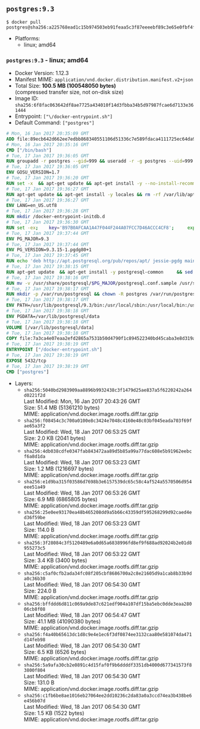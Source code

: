 ## `postgres:9.3`

```console
$ docker pull postgres@sha256:a225768ead1c15b974503eb91feaa5c3f87eeeebf89c3e65e0fbf4fe9d3f3b55
```

-	Platforms:
	-	linux; amd64

### `postgres:9.3` - linux; amd64

-	Docker Version: 1.12.3
-	Manifest MIME: `application/vnd.docker.distribution.manifest.v2+json`
-	Total Size: **100.5 MB (100548050 bytes)**  
	(compressed transfer size, not on-disk size)
-	Image ID: `sha256:6f8fac063642df8ae7725a434010f14d3fbba34b5d97987fcae6d7133e361444`
-	Entrypoint: `["\/docker-entrypoint.sh"]`
-	Default Command: `["postgres"]`

```dockerfile
# Mon, 16 Jan 2017 20:35:09 GMT
ADD file:89ecb642d662ee7edbb868340551106d51336c7e589fdaca4111725ec64da957 in / 
# Mon, 16 Jan 2017 20:35:16 GMT
CMD ["/bin/bash"]
# Tue, 17 Jan 2017 19:36:05 GMT
RUN groupadd -r postgres --gid=999 && useradd -r -g postgres --uid=999 postgres
# Tue, 17 Jan 2017 19:36:05 GMT
ENV GOSU_VERSION=1.7
# Tue, 17 Jan 2017 19:36:20 GMT
RUN set -x 	&& apt-get update && apt-get install -y --no-install-recommends ca-certificates wget && rm -rf /var/lib/apt/lists/* 	&& wget -O /usr/local/bin/gosu "https://github.com/tianon/gosu/releases/download/$GOSU_VERSION/gosu-$(dpkg --print-architecture)" 	&& wget -O /usr/local/bin/gosu.asc "https://github.com/tianon/gosu/releases/download/$GOSU_VERSION/gosu-$(dpkg --print-architecture).asc" 	&& export GNUPGHOME="$(mktemp -d)" 	&& gpg --keyserver ha.pool.sks-keyservers.net --recv-keys B42F6819007F00F88E364FD4036A9C25BF357DD4 	&& gpg --batch --verify /usr/local/bin/gosu.asc /usr/local/bin/gosu 	&& rm -r "$GNUPGHOME" /usr/local/bin/gosu.asc 	&& chmod +x /usr/local/bin/gosu 	&& gosu nobody true 	&& apt-get purge -y --auto-remove ca-certificates wget
# Tue, 17 Jan 2017 19:36:27 GMT
RUN apt-get update && apt-get install -y locales && rm -rf /var/lib/apt/lists/* 	&& localedef -i en_US -c -f UTF-8 -A /usr/share/locale/locale.alias en_US.UTF-8
# Tue, 17 Jan 2017 19:36:27 GMT
ENV LANG=en_US.utf8
# Tue, 17 Jan 2017 19:36:28 GMT
RUN mkdir /docker-entrypoint-initdb.d
# Tue, 17 Jan 2017 19:36:30 GMT
RUN set -ex; 	key='B97B0AFCAA1A47F044F244A07FCC7D46ACCC4CF8'; 	export GNUPGHOME="$(mktemp -d)"; 	gpg --keyserver ha.pool.sks-keyservers.net --recv-keys "$key"; 	gpg --export "$key" > /etc/apt/trusted.gpg.d/postgres.gpg; 	rm -r "$GNUPGHOME"; 	apt-key list
# Tue, 17 Jan 2017 19:37:44 GMT
ENV PG_MAJOR=9.3
# Tue, 17 Jan 2017 19:37:44 GMT
ENV PG_VERSION=9.3.15-1.pgdg80+1
# Tue, 17 Jan 2017 19:37:45 GMT
RUN echo 'deb http://apt.postgresql.org/pub/repos/apt/ jessie-pgdg main' $PG_MAJOR > /etc/apt/sources.list.d/pgdg.list
# Tue, 17 Jan 2017 19:38:15 GMT
RUN apt-get update 	&& apt-get install -y postgresql-common 	&& sed -ri 's/#(create_main_cluster) .*$/\1 = false/' /etc/postgresql-common/createcluster.conf 	&& apt-get install -y 		postgresql-$PG_MAJOR=$PG_VERSION 		postgresql-contrib-$PG_MAJOR=$PG_VERSION 	&& rm -rf /var/lib/apt/lists/*
# Tue, 17 Jan 2017 19:38:16 GMT
RUN mv -v /usr/share/postgresql/$PG_MAJOR/postgresql.conf.sample /usr/share/postgresql/ 	&& ln -sv ../postgresql.conf.sample /usr/share/postgresql/$PG_MAJOR/ 	&& sed -ri "s!^#?(listen_addresses)\s*=\s*\S+.*!\1 = '*'!" /usr/share/postgresql/postgresql.conf.sample
# Tue, 17 Jan 2017 19:38:17 GMT
RUN mkdir -p /var/run/postgresql && chown -R postgres /var/run/postgresql
# Tue, 17 Jan 2017 19:38:17 GMT
ENV PATH=/usr/lib/postgresql/9.3/bin:/usr/local/sbin:/usr/local/bin:/usr/sbin:/usr/bin:/sbin:/bin
# Tue, 17 Jan 2017 19:38:18 GMT
ENV PGDATA=/var/lib/postgresql/data
# Tue, 17 Jan 2017 19:38:18 GMT
VOLUME [/var/lib/postgresql/data]
# Tue, 17 Jan 2017 19:38:18 GMT
COPY file:7a3ca4e07eaa2efd2865a7531b50d4790f1c894522340bd45caba3e8d319a644 in / 
# Tue, 17 Jan 2017 19:38:19 GMT
ENTRYPOINT ["/docker-entrypoint.sh"]
# Tue, 17 Jan 2017 19:38:19 GMT
EXPOSE 5432/tcp
# Tue, 17 Jan 2017 19:38:19 GMT
CMD ["postgres"]
```

-	Layers:
	-	`sha256:5040bd2983909aa8896b9932438c3f1479d25ae837a5f6220242a264d0221f2d`  
		Last Modified: Mon, 16 Jan 2017 20:43:26 GMT  
		Size: 51.4 MB (51361210 bytes)  
		MIME: application/vnd.docker.image.rootfs.diff.tar.gzip
	-	`sha256:f08454c3c700a0100e8c3424e7048c4160e48c03bf045eada703f69fae65a3f2`  
		Last Modified: Wed, 18 Jan 2017 06:53:25 GMT  
		Size: 2.0 KB (2041 bytes)  
		MIME: application/vnd.docker.image.rootfs.diff.tar.gzip
	-	`sha256:4db038cdfe0347fab843472aa89d5b85a99a77dac608e5b91962eebcf6a8d1da`  
		Last Modified: Wed, 18 Jan 2017 06:53:23 GMT  
		Size: 1.2 MB (1216697 bytes)  
		MIME: application/vnd.docker.image.rootfs.diff.tar.gzip
	-	`sha256:e1d9ba315f03586d7698b3e6157539dc65c58c4af524a5570506d954eee51a49`  
		Last Modified: Wed, 18 Jan 2017 06:53:26 GMT  
		Size: 6.9 MB (6865805 bytes)  
		MIME: application/vnd.docker.image.rootfs.diff.tar.gzip
	-	`sha256:25e0ee93170ea48b465208dd9a5b66c43359df595268299d92caed4ed36f59be`  
		Last Modified: Wed, 18 Jan 2017 06:53:23 GMT  
		Size: 114.0 B  
		MIME: application/vnd.docker.image.rootfs.diff.tar.gzip
	-	`sha256:3f28084c3f5120489e6a0d65a6838996fd8ef9f688ad92024b2e01d8955273c5`  
		Last Modified: Wed, 18 Jan 2017 06:53:22 GMT  
		Size: 3.4 KB (3400 bytes)  
		MIME: application/vnd.docker.image.rootfs.diff.tar.gzip
	-	`sha256:c5af0cfb2ada34fc08f205cbf8686700a2c8e21605d9a1cab8b33b9da0c36b30`  
		Last Modified: Wed, 18 Jan 2017 06:54:30 GMT  
		Size: 224.0 B  
		MIME: application/vnd.docker.image.rootfs.diff.tar.gzip
	-	`sha256:bffddd6d811c069a9de87c621edf904a107df15ba5ebc0dde3eaa28006cb8f08`  
		Last Modified: Wed, 18 Jan 2017 06:54:47 GMT  
		Size: 41.1 MB (41090380 bytes)  
		MIME: application/vnd.docker.image.rootfs.diff.tar.gzip
	-	`sha256:f4a40b65613dc1d8c9e4e1ec6f3df0874ee3132caa80e581074da471d14feb98`  
		Last Modified: Wed, 18 Jan 2017 06:54:30 GMT  
		Size: 6.5 KB (6526 bytes)  
		MIME: application/vnd.docker.image.rootfs.diff.tar.gzip
	-	`sha256:5a9afa30cb2e0891c4d15faf0f9b6ddddf3351db4000d677341573f83800f804`  
		Last Modified: Wed, 18 Jan 2017 06:54:30 GMT  
		Size: 131.0 B  
		MIME: application/vnd.docker.image.rootfs.diff.tar.gzip
	-	`sha256:c1fb6be8ae1016eb27064ee2dd10236c2da83a0a3ccd74ea3b438be6e456b07d`  
		Last Modified: Wed, 18 Jan 2017 06:54:30 GMT  
		Size: 1.5 KB (1522 bytes)  
		MIME: application/vnd.docker.image.rootfs.diff.tar.gzip

